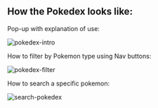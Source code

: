 ## How the Pokedex looks like:

Pop-up with explanation of use:

![pokedex-intro](https://github.com/sofiagrandia/UHBootcamp-JS-PokedexProject/assets/47364517/b804d978-dc93-495d-9989-f05482dcb791)

How to filter by Pokemon type using Nav buttons:

![pokedex-filter](https://github.com/sofiagrandia/UHBootcamp-JS-PokedexProject/assets/47364517/b6b374f8-de15-449d-821a-dee42e97e94b)

How to search a specific pokemon:

![search-pokedex](https://github.com/sofiagrandia/UHBootcamp-JS-PokedexProject/assets/47364517/219dfe02-c227-4ac2-bedd-918021744e1e)
